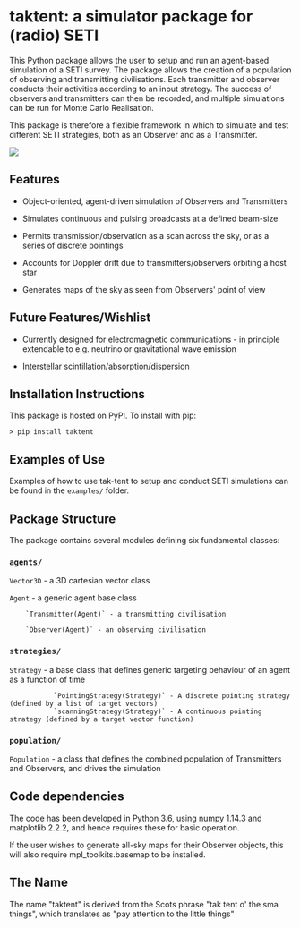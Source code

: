 taktent: a simulator package for (radio) SETI
==============================================

This Python package allows the user to setup and run an agent-based simulation of a SETI survey.  The package allows the creation of a population of observing and transmitting civilisations.  Each transmitter and observer conducts their activities according to an input strategy.  The success of observers and transmitters can then be recorded, and multiple simulations can be run for Monte Carlo Realisation.

This package is therefore a flexible framework in which to simulate and test different SETI strategies, both as an Observer and as a Transmitter.


![](doc/xymovie.gif)


Features
--------

* Object-oriented, agent-driven simulation of Observers and Transmitters

* Simulates continuous and pulsing broadcasts at a defined beam-size

* Permits transmission/observation as a scan across the sky, or as a series of discrete pointings

* Accounts for Doppler drift due to transmitters/observers orbiting a host star

* Generates maps of the sky as seen from Observers' point of view


Future Features/Wishlist
------------------------

* Currently designed for electromagnetic communications - in principle extendable to e.g. neutrino or gravitational wave emission

* Interstellar scintillation/absorption/dispersion


Installation Instructions
--------------------------

This package is hosted on PyPI.  To install with pip:

`> pip install taktent`


Examples of Use
---------------

Examples of how to use tak-tent to setup and conduct SETI simulations can be found in the `examples/` folder.


Package Structure
------------------

The package contains several modules defining six fundamental classes: 

### `agents/`

`Vector3D` - a 3D cartesian vector class

`Agent` - a generic agent base class

        `Transmitter(Agent)` - a transmitting civilisation

        `Observer(Agent)` - an observing civilisation
 
### `strategies/`

`Strategy` - a base class that defines generic targeting behaviour of an agent as a function of time

               `PointingStrategy(Strategy)` - A discrete pointing strategy (defined by a list of target vectors)
               `scanningStrategy(Strategy)` - A continuous pointing strategy (defined by a target vector function)

### `population/`

`Population` - a class that defines the combined population of Transmitters and Observers, and drives the simulation

Code dependencies
-----------------

The code has been developed in Python 3.6, using numpy 1.14.3 and matplotlib 2.2.2, and hence requires these for basic operation.

If the user wishes to generate all-sky maps for their Observer objects, this will also require mpl_toolkits.basemap to be installed.

The Name
---------

The name "taktent" is derived from the Scots phrase "tak tent o' the sma things", which translates as "pay attention to the little things"



 


